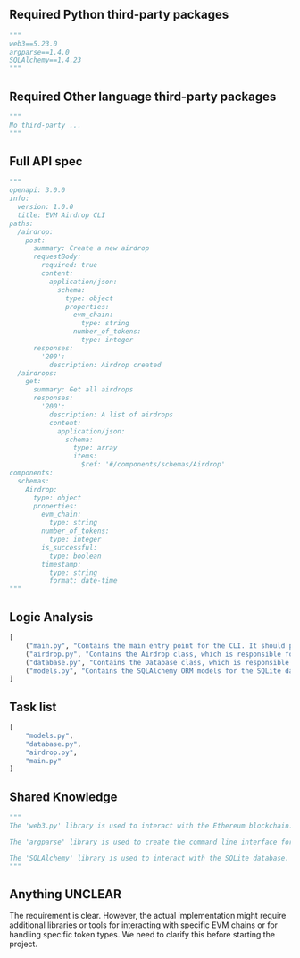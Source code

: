 ## Required Python third-party packages
```python
"""
web3==5.23.0
argparse==1.4.0
SQLAlchemy==1.4.23
"""
```

## Required Other language third-party packages
```python
"""
No third-party ...
"""
```

## Full API spec
```python
"""
openapi: 3.0.0
info:
  version: 1.0.0
  title: EVM Airdrop CLI
paths:
  /airdrop:
    post:
      summary: Create a new airdrop
      requestBody:
        required: true
        content:
          application/json:
            schema:
              type: object
              properties:
                evm_chain:
                  type: string
                number_of_tokens:
                  type: integer
      responses:
        '200':
          description: Airdrop created
  /airdrops:
    get:
      summary: Get all airdrops
      responses:
        '200':
          description: A list of airdrops
          content:
            application/json:
              schema:
                type: array
                items:
                  $ref: '#/components/schemas/Airdrop'
components:
  schemas:
    Airdrop:
      type: object
      properties:
        evm_chain:
          type: string
        number_of_tokens:
          type: integer
        is_successful:
          type: boolean
        timestamp:
          type: string
          format: date-time
"""
```

## Logic Analysis
```python
[
    ("main.py", "Contains the main entry point for the CLI. It should parse the command line arguments and call the appropriate functions in the other modules."),
    ("airdrop.py", "Contains the Airdrop class, which is responsible for interacting with the Ethereum blockchain and performing the airdrop."),
    ("database.py", "Contains the Database class, which is responsible for interacting with the SQLite database and storing the history of airdrops."),
    ("models.py", "Contains the SQLAlchemy ORM models for the SQLite database.")
]
```

## Task list
```python
[
    "models.py",
    "database.py",
    "airdrop.py",
    "main.py"
]
```

## Shared Knowledge
```python
"""
The 'web3.py' library is used to interact with the Ethereum blockchain. It allows us to connect to local or remote Ethereum nodes using HTTP, IPC, or WebSocket.

The 'argparse' library is used to create the command line interface for the CLI. It allows us to easily parse command line arguments and automatically generates help and usage messages.

The 'SQLAlchemy' library is used to interact with the SQLite database. It provides a SQL toolkit and Object-Relational Mapping (ORM) system for Python, which allows us to easily manipulate data in the database.
"""
```

## Anything UNCLEAR
The requirement is clear. However, the actual implementation might require additional libraries or tools for interacting with specific EVM chains or for handling specific token types. We need to clarify this before starting the project.